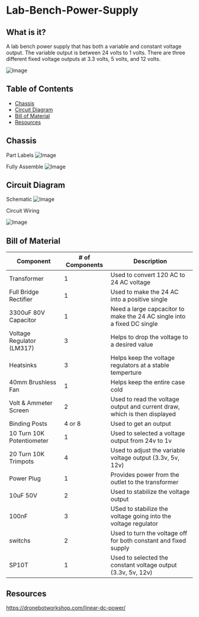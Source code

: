 # Lab-Bench-Power-Supply

## What is it?
A lab bench power supply that has both a variable and constant voltage output. The variable output is between 24 volts to 1 volts. There are three different fixed voltage outputs at 3.3 volts, 5 volts, and 12 volts. 

![Image](https://github.com/user-attachments/assets/44e12e32-c17f-4802-8624-00b559aad972)

## Table of Contents

- [Chassis](#chassis)
- [Circuit Diagram](#circuit-diagram)
- [Bill of Material](#bill-of-material)
- [Resources](#resources)

## Chassis

Part Labels 
![Image](https://github.com/user-attachments/assets/2ab2d942-4c63-4bbf-a29e-2c8f60b880a3) 

Fully Assemble 
![Image](https://github.com/user-attachments/assets/76dd0ce3-775c-4afb-b1f3-6f0e68f42456)

## Circuit Diagram

Schematic
![Image](https://github.com/user-attachments/assets/9b475e80-6cff-46f1-94d9-532394ece95e)

Circuit Wiring

![Image](https://github.com/user-attachments/assets/a1667548-c95d-4786-8034-9a9232be4986)

## Bill of Material

| Component                               | # of Components  | Description                                                          |
|-----------------------------------------|--------------|--------------------------------------------------------------------------|
| Transformer                             | 1            | Used to convert 120 AC to 24 AC voltage                                  |
| Full Bridge Rectifier                   | 1            | Used to make the 24 AC into a positive single                            |
| 3300uF 80V Capacitor                    | 1            | Need a large capcacitor to make the 24 AC single into a fixed DC single  |
| Voltage Regulator (LM317)               | 3            | Helps to drop the voltage to a desired value                             |
| Heatsinks                               | 3            | Helps keep the voltage regulators at a stable temperture                 |
| 40mm Brushless Fan                      | 1            | Helps keep the entire case cold                                          |
| Volt & Ammeter Screen                   | 2            | Used to read the voltage output and current draw, which is then displayed|
| Binding Posts                           | 4 or 8       | Used to get an output                                                    |
| 10 Turn 10K Potentiometer               | 1            | Used to selected a voltage output from 24v to 1v                         |
| 20 Turn 10K Trimpots                    | 4            | Used to adjust the variable voltage output (3.3v, 5v, 12v)               |
| Power Plug                              | 1            | Provides power from the outlet to the transformer                        |
| 10uF 50V                                | 2            | Used to stabilize the voltage output                                     |
| 100nF                                   | 3            | USed to stabilize the voltage going into the voltage regulator           |
| switchs                                 | 2            | Used to turn the voltage off for both constant and fixed supply          |
| SP10T                                   | 1            | Used to selected the constant voltage output (3.3v, 5v, 12v)             |

## Resources

https://dronebotworkshop.com/linear-dc-power/



